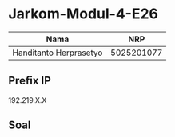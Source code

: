 # Jarkom-Modul-4-E26
| Nama | NRP |
|----------|----------|
| Handitanto Herprasetyo | 5025201077 |

<h2>Prefix IP</h2>

192.219.X.X

<h2>Soal</h2>
